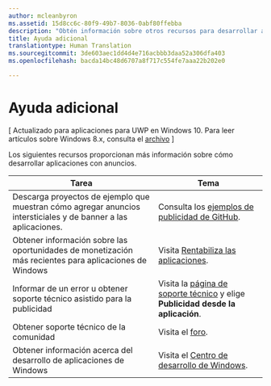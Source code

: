 ```yaml
---
author: mcleanbyron
ms.assetid: 15d8cc6c-80f9-49b7-8036-0abf80ffebba
description: "Obtén información sobre otros recursos para desarrollar aplicaciones con anuncios."
title: Ayuda adicional
translationtype: Human Translation
ms.sourcegitcommit: 3de603aec1dd4d4e716acbbb3daa52a306dfa403
ms.openlocfilehash: bacda14bc48d6707a8f717c554fe7aaa22b202e0

---
```


# Ayuda adicional


\[ Actualizado para aplicaciones para UWP en Windows 10. Para leer artículos sobre Windows 8.x, consulta el [archivo](http://go.microsoft.com/fwlink/p/?linkid=619132) \]

Los siguientes recursos proporcionan más información sobre cómo desarrollar aplicaciones con anuncios.

|  Tarea    | Tema |               
|----------|-------|
| Descarga proyectos de ejemplo que muestran cómo agregar anuncios intersticiales y de banner a las aplicaciones.     |Consulta los [ejemplos de publicidad de GitHub](http://aka.ms/githubads).       |
| Obtener información sobre las oportunidades de monetización más recientes para aplicaciones de Windows     | Visita [Rentabiliza las aplicaciones](https://developer.microsoft.com/windows/monetize).        |
| Informar de un error u obtener soporte técnico asistido para la publicidad     | Visita la [página de soporte técnico](https://go.microsoft.com/fwlink/p/?LinkId=331508) y elige **Publicidad desde la aplicación**.        |
| Obtener soporte técnico de la comunidad     | Visita el [foro](http://go.microsoft.com/fwlink/p/?LinkId=401266).       |
| Obtener información acerca del desarrollo de aplicaciones de Windows     | Visita el [Centro de desarrollo de Windows](http://msdn.microsoft.com/windows/apps).        |



 

 

 



<!--HONumber=Jul16_HO2-->


